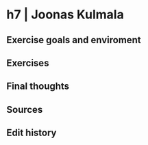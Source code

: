 # h7 | Joonas Kulmala

## Exercise goals and enviroment

## Exercises

## Final thoughts

## Sources

## Edit history